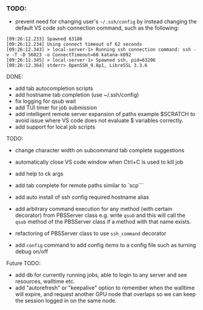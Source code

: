 ### TODO: 


- prevent need for changing user's `~/.ssh/config` by instead changing the default VS code ssh connection command, such as the following:

```
[09:26:12.233] Spawned 63186
[09:26:12.234] Using connect timeout of 62 seconds
[09:26:12.343] > local-server-1> Running ssh connection command: ssh -v -T -D 56023 -o ConnectTimeout=60 katana-k092
[09:26:12.345] > local-server-1> Spawned ssh, pid=63206
[09:26:12.364] stderr> OpenSSH_9.8p1, LibreSSL 3.3.6

```


DONE:
- add tab autocompletion scripts
- add hostname tab completion (use ~/.ssh/config)
- fix logging for qsub wait
- add TUI timer for job submission
- add intelligent remote server expansion of paths example $SCRATCH
to avoid issue where VS code does not evaluate $ variables correctly. 
- add support for local job scripts

TODO:
- change character width on subcommand tab complete suggestions
- automatically close VS code window when Ctrl+C is used to kill job 

- add help to ck args
- add tab complete for remote paths similar to `scp```
- add auto install of ssh config required hostname alias
- add arbitrary command execution for any method (with certain decorator)
from PBSServer class
e.g. write `qsub` and this will call the `qsub` method of the PBSServer class
if a method with that name exists.
- refactoring of PBSServer class to use `ssh_command` decorator
- add `config` command to add config items to a config file
such as turning debug on/off

Future TODO:
- add db for currently running jobs, able to login to
any server and see resources, walltime etc.
- add "autorefresh" or "keepalive" option to remember when the walltime will
expire, and request another GPU node that overlaps so we can keep the session logged
in on the same node.